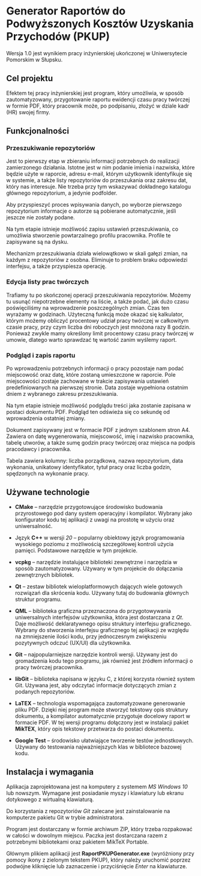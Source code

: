 # Generator Raportów do Podwyższonych Kosztów Uzyskania Przychodów (PKUP)

Wersja 1.0 jest wynikiem pracy inżynierskiej ukończonej w Uniwersytecie Pomorskim w Słupsku.

## Cel projektu

Efektem tej pracy inżynierskiej jest program, który umożliwia, w sposób zautomatyzowany, przygotowanie raportu ewidencji czasu pracy twórczej w formie PDF, który pracownik może, po podpisaniu, złożyć w dziale kadr (HR) swojej firmy.

## Funkcjonalności

### Przeszukiwanie repozytoriów

Jest to pierwszy etap w zbieraniu informacji potrzebnych do realizacji zamierzonego działania. Istotne jest w nim podanie imienia i nazwiska, które będzie użyte w raporcie, adresu e-mail, którym użytkownik identyfikuje się w systemie, a także listy repozytoriów do przeszukania oraz zakresu dat, który nas interesuje. Nie trzeba przy tym wskazywać dokładnego katalogu głównego repozytorium, a jedynie podfolder.

Aby przyspieszyć proces wpisywania danych, po wyborze pierwszego repozytorium informacje o autorze są pobierane automatycznie, jeśli jeszcze nie zostały podane.

Na tym etapie istnieje możliwość zapisu ustawień przeszukiwania, co umożliwia stworzenie powtarzalnego profilu pracownika. Profile te zapisywane są na dysku.

Mechanizm przeszukiwania działa wielowątkowo w skali gałęzi zmian, na każdym z repozytoriów z osobna. Eliminuje to problem braku odpowiedzi interfejsu, a także przyspiesza operację.

### Edycja listy prac twórczych

Trafiamy tu po skończonej operacji przeszukiwania repozytoriów. Możemy tu usunąć niepotrzebne elementy na liście, a także podać, jak dużo czasu poświęciliśmy na wprowadzenie poszczególnych zmian. Czas ten wyrażamy w godzinach. Użyteczną funkcją może okazać się kalkulator, którym możemy obliczyć procentowy udział pracy twórczej w całkowitym czasie pracy, przy czym liczba dni roboczych jest mnożona razy 8 godzin. Ponieważ zwykle mamy określony limit procentowy czasu pracy twórczej w umowie, dlatego warto sprawdzać tę wartość zanim wyślemy raport.

### Podgląd i zapis raportu

Po wprowadzeniu potrzebnych informacji o pracy pozostaje nam podać miejscowość oraz datę, które zostaną umieszczone w raporcie. Pole miejscowości zostaje zachowane w trakcie zapisywania ustawień predefiniowanych na pierwszej stronie. Data zostaje wypełniona ostatnim dniem z wybranego zakresu przeszukiwania.

Na tym etapie istnieje możliwość podglądu treści jaka zostanie zapisana w postaci dokumentu PDF. Podgląd ten odświeża się co sekundę od wprowadzenia ostatniej zmiany.

Dokument zapisywany jest w formacie PDF z jednym szablonem stron A4. Zawiera on datę wygenerowania, miejscowość, imię i nazwisko pracownika, tabelę utworów, a także sumę godzin pracy twórczej oraz miejsca na podpis pracodawcy i pracownika.

Tabela zawiera kolumny: liczba porządkowa, nazwa repozytorium, data wykonania, unikatowy identyfikator, tytuł pracy oraz liczba godzin, spędzonych na wykonanie pracy.

## Używane technologie

* **CMake** – narzędzie przygotowujące środowisko budowania przyrostowego pod dany system operacyjny i kompilator. Wybrany jako konfigurator kodu tej aplikacji z uwagi na prostotę w użyciu oraz uniwersalność.

* Język **C++** w wersji *20* – popularny obiektowy język programowania wysokiego poziomu z możliwością szczegółowej kontroli użycia pamięci. Podstawowe narzędzie  w tym projekcie.

* **vcpkg** – narzędzie instalujące biblioteki zewnętrzne i narzędzia w sposób zautomatyzowany. Używany w tym projekcie do dołączania zewnętrznych bibliotek.

* **Qt** – zestaw bibliotek wieloplatformowych dających wiele gotowych rozwiązań dla skrócenia kodu. Używany tutaj do budowania głównych struktur programu.

* **QML** – biblioteka graficzna przeznaczona do przygotowywania uniwersalnych interfejsów użytkownika, która jest dostarczana z *Qt*. Daje możliwość deklaratywnego opisu struktury interfejsu graficznego. Wybrany do stworzenia interfejsu graficznego tej aplikacji ze względu na zmniejszenie ilości kodu, przy jednoczesnym zwiększeniu pozytywnych odczuć (UX/UI) dla użytkownika.

* **Git** – najpopularniejsze narzędzie kontroli wersji. Używany jest do gromadzenia kodu tego programu, jak również jest źródłem informacji o pracy twórczej pracownika.

* **libGit** – biblioteka napisana w języku C, z której korzysta również system Git. Używana jest, aby odczytać informacje dotyczących zmian z podanych repozytoriów.

* **LaTEX** – technologia wspomagająca zautomatyzowane generowanie pliku PDF.
Dzięki niej program może stworzyć tekstowy opis struktury dokumentu, a kompilator automatycznie przygotuje docelowy raport w formacie PDF.
W tej wersji programu dołączony jest w instalacji pakiet **MikTEX**, który opis tekstowy przetwarza do postaci dokumentu.

* **Google Test** – środowisko ułatwiające tworzenie testów jednostkowych. Używany do testowania najważniejszych klas w bibliotece bazowej kodu.

## Instalacja i wymagania

Aplikacja zaprojektowana jest na komputery z systemem *MS Windows 10* lub nowszym. Wymagane jest posiadanie myszy i klawiatury lub ekranu dotykowego z wirtualną klawiaturą.

Do korzystania z repozytoriów *Git* zalecane jest zainstalowanie na komputerze pakietu Git w trybie administratora.

Program jest dostarczany w formie archiwum ZIP, który trzeba rozpakować w całości w dowolnym miejscu. Paczka jest dostarczana razem z potrzebnymi bibliotekami oraz pakietem MikTeX Portable.

Głównym plikiem aplikacji jest **RaportPKUPGenerator.exe** (wyróżniony przy pomocy ikony z zielonym tekstem PKUP), który należy uruchomić poprzez podwójne kliknięcie lub zaznaczenie i przyciśnięcie *Enter* na klawiaturze.
